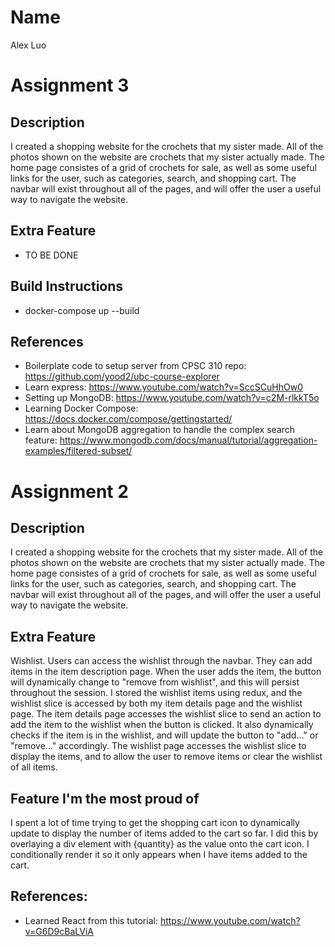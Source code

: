 # Name
Alex Luo

# Assignment 3
## Description
I created a shopping website for the crochets that my sister made. All of the photos shown on the website are crochets that my sister actually made. The home page consistes of a grid of crochets for sale, as well as some useful links for the user, such as categories, search, and shopping cart. The navbar will exist throughout all of the pages, and will offer the user a useful way to navigate the website.
## Extra Feature
- TO BE DONE
## Build Instructions
- docker-compose up --build
## References
- Boilerplate code to setup server from CPSC 310 repo: https://github.com/yood2/ubc-course-explorer
- Learn express: https://www.youtube.com/watch?v=SccSCuHhOw0
- Setting up MongoDB: https://www.youtube.com/watch?v=c2M-rlkkT5o
- Learning Docker Compose: https://docs.docker.com/compose/gettingstarted/
- Learn about MongoDB aggregation to handle the complex search feature: https://www.mongodb.com/docs/manual/tutorial/aggregation-examples/filtered-subset/

# Assignment 2
## Description
I created a shopping website for the crochets that my sister made. All of the photos shown on the website are crochets that my sister actually made. The home page consistes of a grid of crochets for sale, as well as some useful links for the user, such as categories, search, and shopping cart. The navbar will exist throughout all of the pages, and will offer the user a useful way to navigate the website.
## Extra Feature
Wishlist. Users can access the wishlist through the navbar. They can add items in the item description page. When the user adds the item, the button will dynamically change to "remove from wishlist", and this will persist throughout the session. I stored the wishlist items using redux, and the wishlist slice is accessed by both my item details page and the wishlist page. The item details page accesses the wishlist slice to send an action to add the item to the wishlist when the button is clicked. It also dynamically checks if the item is in the wishlist, and will update the button to "add..." or "remove..." accordingly. The wishlist page accesses the wishlist slice to display the items, and to allow the user to remove items or clear the wishlist of all items.
## Feature I'm the most proud of
I spent a lot of time trying to get the shopping cart icon to dynamically update to display the number of items added to the cart so far. I did this by overlaying a div element with {quantity} as the value onto the cart icon. I conditionally render it so it only appears when I have items added to the cart.
## References:
- Learned React from this tutorial: https://www.youtube.com/watch?v=G6D9cBaLViA
